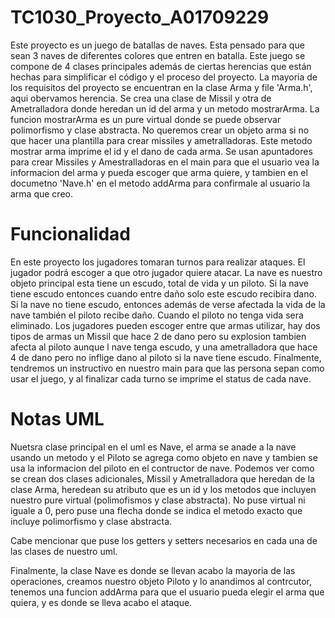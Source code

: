 # TC1030_Proyecto_A01709229
Este proyecto es un juego de batallas de naves. Esta pensado para que sean 3 naves de diferentes colores que entren en batalla. Este juego se compone de 4 clases principales además de ciertas herencias que están hechas para simplificar el código y el proceso del proyecto. La mayoria de los requisitos del proyecto se encuentran en la clase Arma y file 'Arma.h', aqui obervamos herencia. Se crea una clase de Missil y otra de Ametralladora donde heredan un id del arma y un metodo mostrarArma. La funcion mostrarArma es un pure virtual donde se puede observar polimorfismo y clase abstracta. No queremos crear un objeto arma si no que hacer una plantilla para crear missiles y ametralladoras. Este metodo mostrar arma imprime el id y el dano de cada arma. Se usan apuntadores para crear Missiles y Amestralladoras en el main para que el usuario vea la informacion del arma y pueda escoger que arma quiere, y tambien en el documetno 'Nave.h' en el metodo addArma para confirmale al usuario la arma que creo.

# Funcionalidad
En este proyecto los jugadores tomaran turnos para realizar ataques. El jugador podrá escoger a que otro jugador quiere atacar. La nave es nuestro objeto principal esta tiene un escudo, total de vida y un piloto. Si la nave tiene escudo entonces cuando entre daño solo este escudo recibira dano. Si la nave no tiene escudo, entonces además de verse afectada la vida de la nave también el piloto recibe daño. Cuando el piloto no tenga vida sera eliminado. Los jugadores pueden escoger entre que armas utilizar, hay dos tipos de armas un Missil que hace 2 de dano pero su explosion tambien afecta al piloto aunque l nave tenga escudo, y una ametralladora que hace 4 de dano pero no inflige dano al piloto si la nave tiene escudo. Finalmente, tendremos un instructivo en nuestro main para que las persona sepan como usar el juego, y al finalizar cada turno se imprime el status de cada nave.

# Notas UML
Nuetsra clase principal en el uml es Nave, el arma se anade a la nave usando un metodo y el Piloto se agrega como objeto en nave y tambien se usa la informacion del piloto en el contructor de nave. Podemos ver como se crean dos clases adicionales, Missil y Ametralladora que heredan de la clase Arma, heredean su atributo que es un id y los metodos que incluyen nuestro pure virtual (polimofismos y clase abstracta). No puse virtual ni iguale a 0, pero puse una flecha donde se indica el metodo exacto que incluye polimorfismo y clase abstracta.

Cabe mencionar que puse los getters y setters necesarios en cada una de las clases de nuestro uml.

Finalmente, la clase Nave es donde se llevan acabo la mayoria de las operaciones, creamos nuestro objeto Piloto y lo anandimos al contrcutor, tenemos una funcion addArma para que el usuario pueda elegir el arma que quiera, y es donde se lleva acabo el ataque.

